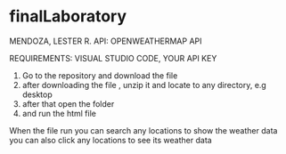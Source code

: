 # finalLaboratory

MENDOZA, LESTER R.
API: OPENWEATHERMAP API

REQUIREMENTS: VISUAL STUDIO CODE, YOUR API KEY

1. Go to the repository and download the file
2. after downloading the file , unzip it and locate to any directory, e.g desktop
3. after that open the folder
4. and run the html file

When the file run
you can search any locations to show the weather data
you can also click any locations to see its weather data
